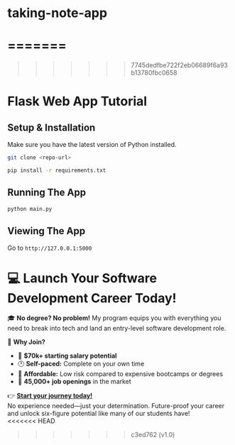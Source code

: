 # taking-note-app

# =======

> > > > > > > 7745dedfbe722f2eb06689f6a93b13780fbc0658

# Flask Web App Tutorial

## Setup & Installation

Make sure you have the latest version of Python installed.

```bash
git clone <repo-url>
```

```bash
pip install -r requirements.txt
```

## Running The App

```bash
python main.py
```

## Viewing The App

Go to `http://127.0.0.1:5000`

# 💻 Launch Your Software Development Career Today!

🎓 **No degree? No problem!** My program equips you with everything you need to break into tech and land an entry-level software development role.

🚀 **Why Join?**

- 💼 **$70k+ starting salary potential**
- 🕐 **Self-paced:** Complete on your own time
- 🤑 **Affordable:** Low risk compared to expensive bootcamps or degrees
- 🎯 **45,000+ job openings** in the market

👉 **[Start your journey today!](https://techwithtim.net/dev)**  
No experience needed—just your determination. Future-proof your career and unlock six-figure potential like many of our students have!  
<<<<<<< HEAD

> > > > > > > c3ed762 (v1.0)
